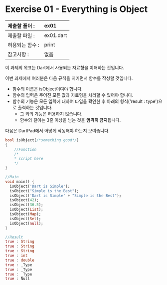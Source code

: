 # Exercise 01 - Everything is Object

| 제출할 폴더 :   | ex01      |
| :-------------- | :-------- |
| 제출할 파일 :   | ex01.dart |
| 허용되는 함수 : | print     |
| 참고사항 :      | 없음      |

이 과제의 목표는 Dart에서 사용되는 자료형을 이해하는 것입니다.

이번 과제에서 여러분은 다음 규칙을 지키면서 함수를 작성할 것입니다.

- 함수의 이름은 isObject이여야 합니다.
- 함수의 입력은 주어진 모든 값과 자료형을 처리할 수 있어야 합니다.
- 함수의 기능은 모든 입력에 대하여 타입을 확인한 후 아래의 형식('result : type')으로 출력하는 것입니다.
  - 그 외의 기능은 허용하지 않습니다.
  - 함수의 길이는 3줄 이상을 넘는 것을 **엄격히 금지**됩니다.

다음은 DartPad에서 어떻게 작동해야 하는지 보여줍니다.

```dart
bool isObject(/*something good*/)
{
	//Function
	/*
	* script here
	*/
}

//Main
void main() {
  isObject('Dart is Simple');
  isObject("Simple is the Best");
  isObject('Dart is Simple' + "Simple is the Best");
  isObject(42);
  isObject(36.5);
  isObject(List);
  isObject(Map);
  isObject(Set);
  isObject(null);
}
```

```dart
//Result 
true : String
true : String
true : String
true : int
true : double
true : _Type
true : _Type
true : _Type
true : Null
```